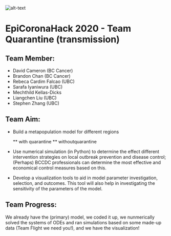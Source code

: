 ![alt-text](images/norwester_blue.png)
# EpiCoronaHack 2020 - Team Quarantine (transmission)

## Team Member:

* David Cameron (BC Cancer)
* Brandon Chan (BC Cancer)
* Rebeca Cardim Falcao (UBC)
* Sarafa Iyaniwura (UBC)
* Mechthild Kellas-Dicks 
* Liangchen Liu (UBC)
* Stephen Zhang (UBC)

## Team Aim:

* Build a metapopulation model for different regions 

  ** with  quarantine
  ** withoutquarantine 
* Use numerical simulation (in Python) to determine the effect different intervention strategies on local outbreak prevention and disease control; (Perhaps) BCCDC professionals can determine the most effective and economical  control measures based on this. 
* Develop a visualization tools to aid in model parameter investigation, selection, and outcomes. This tool will also help in investigating the sensitivity of the parameters of the model.

## Team Progress:

We already have the (primary) model, we coded it up, we nunmerically solved the systems of ODEs and ran simulations based on some made-up data (Team Flight we need you!), and we have the visualization!
